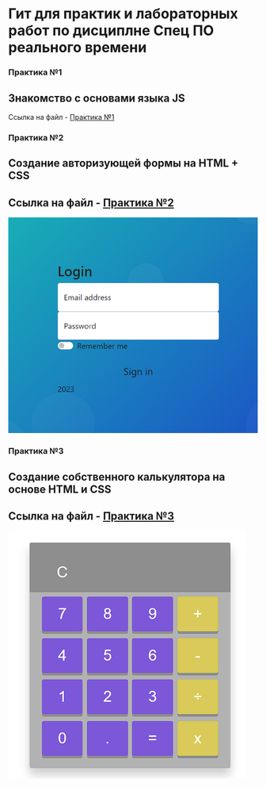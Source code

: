 # Гит для практик и лабораторных работ по дисциплне Спец ПО реального времени

### Практика №1
Знакомство с основами языка JS
---
Ссылка на файл - [Практика №1](./Pr1/Test.js)

### Практика №2
Создание авторизующей формы на HTML + CSS
--- 
Ссылка на файл - [Практика №2](./Pr2/test.html)
--- 
![Форма](./Images/Form.png)

### Практика №3
Создание собственного калькулятора на основе HTML и CSS 
---
Ссылка на файл - [Практика №3](./Pr3/index.html) 
--- 
![Калькулятор](./Images/Calc.png)

